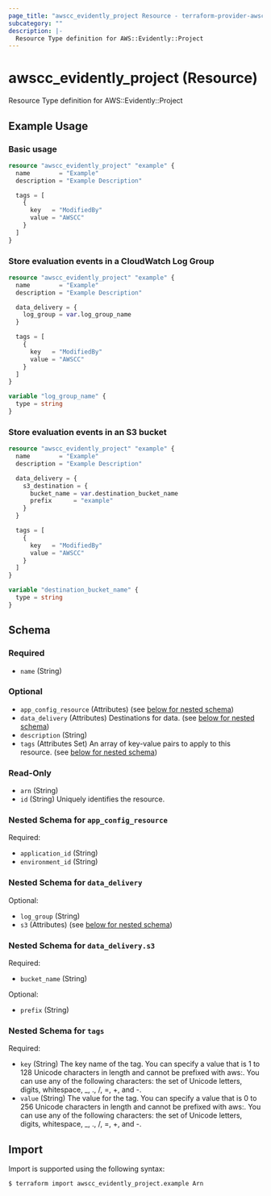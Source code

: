 ```yaml
---
page_title: "awscc_evidently_project Resource - terraform-provider-awscc"
subcategory: ""
description: |-
  Resource Type definition for AWS::Evidently::Project
---
```


# awscc_evidently_project (Resource)

Resource Type definition for AWS::Evidently::Project

## Example Usage

### Basic usage

```terraform
resource "awscc_evidently_project" "example" {
  name        = "Example"
  description = "Example Description"

  tags = [
    {
      key   = "ModifiedBy"
      value = "AWSCC"
    }
  ]
}
```

### Store evaluation events in a CloudWatch Log Group

```terraform
resource "awscc_evidently_project" "example" {
  name        = "Example"
  description = "Example Description"

  data_delivery = {
    log_group = var.log_group_name
  }

  tags = [
    {
      key   = "ModifiedBy"
      value = "AWSCC"
    }
  ]
}

variable "log_group_name" {
  type = string
}
```

### Store evaluation events in an S3 bucket

```terraform
resource "awscc_evidently_project" "example" {
  name        = "Example"
  description = "Example Description"

  data_delivery = {
    s3_destination = {
      bucket_name = var.destination_bucket_name
      prefix      = "example"
    }
  }

  tags = [
    {
      key   = "ModifiedBy"
      value = "AWSCC"
    }
  ]
}

variable "destination_bucket_name" {
  type = string
}
```

<!-- schema generated by tfplugindocs -->
## Schema

### Required

- `name` (String)

### Optional

- `app_config_resource` (Attributes) (see [below for nested schema](#nestedatt--app_config_resource))
- `data_delivery` (Attributes) Destinations for data. (see [below for nested schema](#nestedatt--data_delivery))
- `description` (String)
- `tags` (Attributes Set) An array of key-value pairs to apply to this resource. (see [below for nested schema](#nestedatt--tags))

### Read-Only

- `arn` (String)
- `id` (String) Uniquely identifies the resource.

<a id="nestedatt--app_config_resource"></a>
### Nested Schema for `app_config_resource`

Required:

- `application_id` (String)
- `environment_id` (String)


<a id="nestedatt--data_delivery"></a>
### Nested Schema for `data_delivery`

Optional:

- `log_group` (String)
- `s3` (Attributes) (see [below for nested schema](#nestedatt--data_delivery--s3))

<a id="nestedatt--data_delivery--s3"></a>
### Nested Schema for `data_delivery.s3`

Required:

- `bucket_name` (String)

Optional:

- `prefix` (String)



<a id="nestedatt--tags"></a>
### Nested Schema for `tags`

Required:

- `key` (String) The key name of the tag. You can specify a value that is 1 to 128 Unicode characters in length and cannot be prefixed with aws:. You can use any of the following characters: the set of Unicode letters, digits, whitespace, _, ., /, =, +, and -.
- `value` (String) The value for the tag. You can specify a value that is 0 to 256 Unicode characters in length and cannot be prefixed with aws:. You can use any of the following characters: the set of Unicode letters, digits, whitespace, _, ., /, =, +, and -.

## Import

Import is supported using the following syntax:

```shell
$ terraform import awscc_evidently_project.example Arn
```